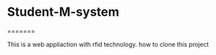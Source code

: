 # Student-M-system

=======

This is a web appliaction with rfid technology.
how to clone this project
